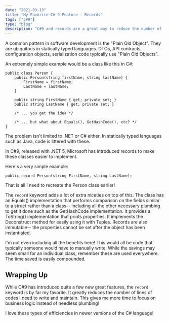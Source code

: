 ```yaml
---
date: "2021-03-13"
title: "My Favorite C# 9 Feature - Records"
tags: ["c#9"]
type: "blog"
description: "C#9 and records are a great way to reduce the number of 'Plain Old Objects' that need to be written."
---
```


A common pattern in software development is the "Plain Old Object".
They are ubiquitous in statically typed languages.
DTOs, API contracts, configuration objects, serialization code typically use "Plain Old Objects".

An extremely simple example would be a class like this in C#:

```CSharp
public class Person {
    public Person(string firstName, string lastName) {
        FirstName = firstName;
        LastName = lastName;
    }

    public string FirstName { get; private set; }
    public string LastName { get; private set; }

    /* ... you get the idea */
  
    /* ... but what about Equals(), GetHashCode(), etc? */
} 
```

The problem isn't limited to .NET or C# either.
In statically typed languages such as Java, code is littered with these.

In C#9, released with .NET 5, Microsoft has introduced records to make these classes easier to implement.

Here's a very simple example:

```CSharp
public record Person(string FirstName, string LastName);
```

That is all I need to recreate the Person class earlier!

The ```record``` keyword adds a lot of extra niceties on top of this.
The class has an Equals() implementation that performs comparison on the fields similar to a struct rather than a class-- including all the other necessary plumbing to get it done such as the GetHashCode implementation.
It provides a ToString() implementation that prints properties.
It implements the Deconstruct method for easily using it with Tuples.
Records are also immutable-- the properties cannot be set after the object has been instantiated.

I'm not even including all the benefits here!
This would all be code that typically someone would have to manually write.
While the savings may seem small for an individual class, remember these are used everywhere.
The time saved is easily compounded.

## Wrapping Up

While C#9 has introduced quite a few new great features, the ```record``` keyword  is by far my favorite.
It greatly reduces the number of lines of codes I need to write and maintain.
This gives me more time to focus on business logic instead of needless plumbing!

I love these types of efficiencies in newer versions of the C# language!
